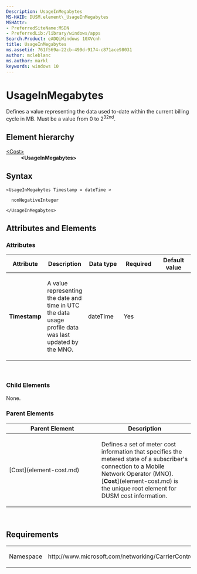 ```yaml
---
Description: UsageInMegabytes
MS-HAID: DUSM.element\_UsageInMegabytes
MSHAttr:
- PreferredSiteName:MSDN
- PreferredLib:/library/windows/apps
Search.Product: eADQiWindows 10XVcnh
title: UsageInMegabytes
ms.assetid: 761f569a-22cb-499d-9174-c871ace98031
author: mcleblanc
ms.author: markl
keywords: windows 10
---
```


# UsageInMegabytes


Defines a value representing the data used to-date within the current billing cycle in MB. Must be a value from 0 to 2<sup>32nd</sup>.

## Element hierarchy

<dl>
<dt><a href="element-cost.md">&lt;Cost&gt;</a></dt>
<dd><b>&lt;UsageInMegabytes&gt;</b></dd>
</dl>

## Syntax

``` syntax
<UsageInMegabytes Timestamp = dateTime >

  nonNegativeInteger

</UsageInMegabytes>
```

## Attributes and Elements


### Attributes

<table>
<colgroup>
<col width="20%" />
<col width="20%" />
<col width="20%" />
<col width="20%" />
<col width="20%" />
</colgroup>
<thead>
<tr class="header">
<th>Attribute</th>
<th>Description</th>
<th>Data type</th>
<th>Required</th>
<th>Default value</th>
</tr>
</thead>
<tbody>
<tr class="odd">
<td><strong>Timestamp</strong></td>
<td><p>A value representing the date and time in UTC the data usage profile data was last updated by the MNO.</p></td>
<td>dateTime</td>
<td>Yes</td>
<td></td>
</tr>
</tbody>
</table>

 

### Child Elements

None.

### Parent Elements

<table>
<colgroup>
<col width="50%" />
<col width="50%" />
</colgroup>
<thead>
<tr class="header">
<th>Parent Element</th>
<th>Description</th>
</tr>
</thead>
<tbody>
<tr class="odd">
<td>[Cost](element-cost.md)</td>
<td><p>Defines a set of meter cost information that specifies the metered state of a subscriber's connection to a Mobile Network Operator (MNO). [<strong>Cost</strong>](element-cost.md) is the unique root element for DUSM cost information.</p></td>
</tr>
</tbody>
</table>

 

## Requirements

<table>
<colgroup>
<col width="50%" />
<col width="50%" />
</colgroup>
<tbody>
<tr class="odd">
<td><p>Namespace</p></td>
<td><p>http://www.microsoft.com/networking/CarrierControl/DUSM/v1</p></td>
</tr>
</tbody>
</table>

 

 



